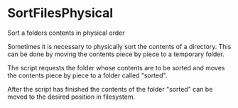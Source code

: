 # SortFilesPhysical
Sort a folders contents in physical order

Sometimes it is necessary to physically sort the contents of a directory. This can be done by moving the contents piece by piece to a temporary folder.

The script requests the folder whose contents are to be sorted and moves the contents piece by piece to a folder called "sorted".

After the script has finished the contents of the folder "sorted" can be moved to the desired position in filesystem.

